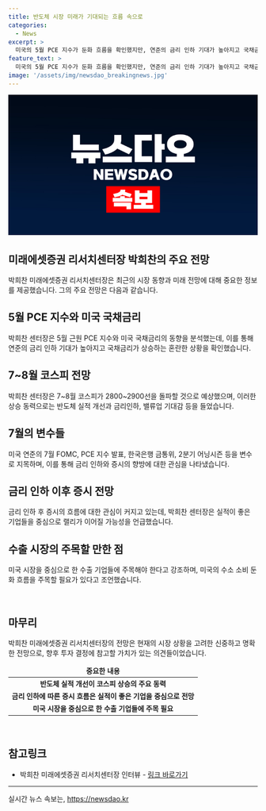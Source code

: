 ```yaml
---
title: 반도체 시장 미래가 기대되는 흐름 속으로
categories:
  - News
excerpt: >
  미국의 5월 PCE 지수가 둔화 흐름을 확인했지만, 연준의 금리 인하 기대가 높아지고 국채금리가 오히려 급등했다. 6월 고용보고서를 앞두고 관망세가 감지되며, 7~8월 코스피 상승을 예상하는 분석도 나왔다. 지난주 코스피가 2,800선을 돌파하고, 삼성전자의 2분기 잠정실적 발표를 기다리는 가운데 박희찬 미래에셋증권 리서치센터장의 투자전략이 주목받았다. 연준의 7월 FOMC와 금통위, 2분기 어닝시즌 등을 변수로 꼽았으며, 금리 인하에 따른 증시 흐름과 미국 수출 시장도 주목해야 한다는 조언이 이어졌다.
feature_text: >
  미국의 5월 PCE 지수가 둔화 흐름을 확인했지만, 연준의 금리 인하 기대가 높아지고 국채금리가 오히려 급등했다. 6월 고용보고서를 앞두고 관망세가 감지되며, 7~8월 코스피 상승을 예상하는 분석도 나왔다. 지난주 코스피가 2,800선을 돌파하고, 삼성전자의 2분기 잠정실적 발표를 기다리는 가운데 박희찬 미래에셋증권 리서치센터장의 투자전략이 주목받았다. 연준의 7월 FOMC와 금통위, 2분기 어닝시즌 등을 변수로 꼽았으며, 금리 인하에 따른 증시 흐름과 미국 수출 시장도 주목해야 한다는 조언이 이어졌다.
image: '/assets/img/newsdao_breakingnews.jpg'
---
```


<p><img src="/assets/img/newsdao_breakingnews.jpg" alt="pcversion 속보" /></p>

<h2 data-ke-size="size26">미래에셋증권 리서치센터장 박희찬의 주요 전망</h2>

<p>박희찬 미래에셋증권 리서치센터장은 최근의 시장 동향과 미래 전망에 대해 중요한 정보를 제공했습니다. 그의 주요 전망은 다음과 같습니다.</p>

<h2 data-ke-size="size24">5월 PCE 지수와 미국 국채금리</h2>

<p data-ke-size="size16">
    박희찬 센터장은 5월 근원 PCE 지수와 미국 국채금리의 동향을 분석했는데, 이를 통해 연준의 금리 인하 기대가 높아지고 국채금리가 상승하는 혼란한 상황을 확인했습니다.
</p>

<h2 data-ke-size="size24">7~8월 코스피 전망</h2>

<p data-ke-size="size16">
    박희찬 센터장은 7~8월 코스피가 2800~2900선을 돌파할 것으로 예상했으며, 이러한 상승 동력으로는 반도체 실적 개선과 금리인하, 밸류업 기대감 등을 들었습니다.
</p>

<h2 data-ke-size="size24">7월의 변수들</h2>

<p data-ke-size="size16">
    미국 연준의 7월 FOMC, PCE 지수 발표, 한국은행 금통위, 2분기 어닝시즌 등을 변수로 지목하며, 이를 통해 금리 인하와 증시의 향방에 대한 관심을 나타냈습니다.
</p>

<h2 data-ke-size="size24">금리 인하 이후 증시 전망</h2>

<p data-ke-size="size16">
    금리 인하 후 증시의 흐름에 대한 관심이 커지고 있는데, 박희찬 센터장은 실적이 좋은 기업들을 중심으로 랠리가 이어질 가능성을 언급했습니다.
</p>

<h2 data-ke-size="size24">수출 시장의 주목할 만한 점</h2>

<p data-ke-size="size16">
    미국 시장을 중심으로 한 수출 기업들에 주목해야 한다고 강조하며, 미국의 수소 소비 둔화 흐름을 주목할 필요가 있다고 조언했습니다.
</p>

<p data-ke-size="size16">&nbsp;</p>

<h2 data-ke-size="size26">마무리</h2>

<p data-ke-size="size16">
    박희찬 미래에셋증권 리서치센터장의 전망은 현재의 시장 상황을 고려한 신중하고 명확한 전망으로, 향후 투자 결정에 참고할 가치가 있는 의견들이었습니다.
</p>

<table>
    <thead>
        <tr>
            <td style="text-align: center; height: 17px;"><b>중요한 내용</b></td>
        </tr>
    </thead>
    <tbody>
        <tr>
            <td style="text-align: center; height: 17px;"><b>반도체 실적 개선이 코스피 상승의 주요 동력</b></td>
        </tr>
        <tr>
            <td style="text-align: center; height: 17px;"><b>금리 인하에 따른 증시 흐름은 실적이 좋은 기업을 중심으로 전망</b></td>
        </tr>
        <tr>
            <td style="text-align: center; height: 17px;"><b>미국 시장을 중심으로 한 수출 기업들에 주목 필요</b></td>
        </tr>
    </tbody>
</table>

<p data-ke-size="size16">&nbsp;</p>

<h2 data-ke-size="size26">참고링크</h2>

<ul>
    <li>박희찬 미래에셋증권 리서치센터장 인터뷰 - <a href="https://www.link.com">링크 바로가기</a></li>
</ul>

<hr>
실시간 뉴스 속보는, <a href="https://newsdao.kr" rel="dofollow">https://newsdao.kr</a>


